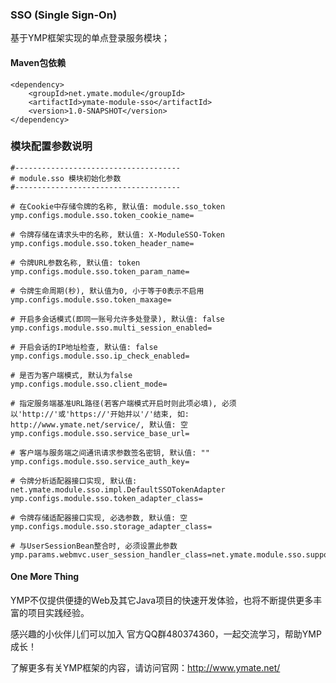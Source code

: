 ### SSO (Single Sign-On)

基于YMP框架实现的单点登录服务模块；

#### Maven包依赖

    <dependency>
        <groupId>net.ymate.module</groupId>
        <artifactId>ymate-module-sso</artifactId>
        <version>1.0-SNAPSHOT</version>
    </dependency>

### 模块配置参数说明

    #-------------------------------------
    # module.sso 模块初始化参数
    #-------------------------------------
    
    # 在Cookie中存储令牌的名称, 默认值: module.sso_token
    ymp.configs.module.sso.token_cookie_name=
    
    # 令牌存储在请求头中的名称, 默认值: X-ModuleSSO-Token
    ymp.configs.module.sso.token_header_name=
    
    # 令牌URL参数名称, 默认值: token
    ymp.configs.module.sso.token_param_name=
    
    # 令牌生命周期(秒), 默认值为0, 小于等于0表示不启用
    ymp.configs.module.sso.token_maxage=
    
    # 开启多会话模式(即同一账号允许多处登录), 默认值: false
    ymp.configs.module.sso.multi_session_enabled=
    
    # 开启会话的IP地址检查, 默认值: false
    ymp.configs.module.sso.ip_check_enabled=
    
    # 是否为客户端模式, 默认为false
    ymp.configs.module.sso.client_mode=
    
    # 指定服务端基准URL路径(若客户端模式开启时则此项必填), 必须以'http://'或'https://'开始并以'/'结束, 如: http://www.ymate.net/service/, 默认值: 空
    ymp.configs.module.sso.service_base_url=
    
    # 客户端与服务端之间通讯请求参数签名密钥, 默认值: ""
    ymp.configs.module.sso.service_auth_key=
    
    # 令牌分析适配器接口实现, 默认值: net.ymate.module.sso.impl.DefaultSSOTokenAdapter
    ymp.configs.module.sso.token_adapter_class=
    
    # 令牌存储适配器接口实现, 必选参数, 默认值: 空
    ymp.configs.module.sso.storage_adapter_class=
    
    # 与UserSessionBean整合时, 必须设置此参数
    ymp.params.webmvc.user_session_handler_class=net.ymate.module.sso.support.SSOUserSessionHandler

#### One More Thing

YMP不仅提供便捷的Web及其它Java项目的快速开发体验，也将不断提供更多丰富的项目实践经验。

感兴趣的小伙伴儿们可以加入 官方QQ群480374360，一起交流学习，帮助YMP成长！

了解更多有关YMP框架的内容，请访问官网：http://www.ymate.net/